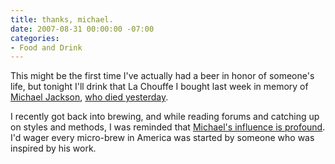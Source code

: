 ```yaml
---
title: thanks, michael.
date: 2007-08-31 00:00:00 -07:00
categories:
- Food and Drink
---
```


<p>This might be the first time I've actually had a beer in honor of someone's life, but tonight I'll drink that La Chouffe I bought last week in memory of <a href="http://www.beerhunter.com/">Michael Jackson</a>, <a href="http://www.beertown.org/michaeljackson/">who died yesterday</a>.</p>

<p>I recently got back into brewing, and while reading forums and catching up on styles and methods, I was reminded that <a href="http://en.wikipedia.org/wiki/Michael_Jackson_%28writer%29">Michael's influence is profound</a>. I'd wager every micro-brew in America was started by someone who was inspired by his work.</p>
